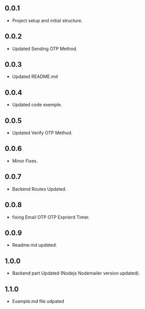 ## 0.0.1

- Project setup and initial structure.

## 0.0.2

- Updated Sending OTP Method.

## 0.0.3

- Updated README.md

## 0.0.4

- Updated code exemple.

## 0.0.5

- Updated Verify OTP Method.

## 0.0.6

- Minor Fixes.

## 0.0.7

- Backend Routes Updated.

## 0.0.8

- fixing Email OTP OTP Exprierd Timer.

## 0.0.9

- Readme.md updated.

## 1.0.0

- Backend part Updated (Nodejs Nodemailer version updated).

## 1.1.0

- Example.md file udpated

